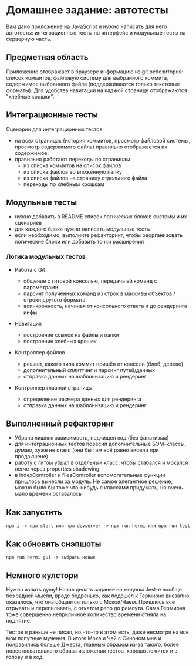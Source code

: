 # Домашнее задание: автотесты

Вам дано приложение на JavaScript и нужно написать для него автотесты: интеграционные тесты на интерфейс и модульные тесты на серверную часть.

## Предметная область

Приложение отображает в браузере информацию из git репозитория: список коммитов, файловую систему для выбранного коммита, содержимое выбранного файла (поддерживаются только текстовые форматы). Для удобства навигации на каджой странице отображаются "хлебные крошки".

## Интеграционные тесты

Сценарии для интеграционных тестов

- на всех страницах (история коммитов, просмотр файловой системы, просмотр содержимого файла) правильно отображается их содержимое;
- правильно работают переходы по страницам
  - из списка коммитов на список файлов
  - из списка файлов во вложенную папку
  - из списка файлов на страницу отдельного файла
  - переходы по хлебным крошкам

## Модульные тесты

- нужно добавить в README список логических блоков системы и их сценариев
- для каждого блока нужно написать модульные тесты
- если необходимо, выполните рефакторинг, чтобы реорганизовать логические блоки или добавить точки расширения

### Логика модульных тестов

- Работа с Git
  - общение с гитовой консолью, передача ей команд с параметрами
  - парсинг полученных команд из строк в массивы объектов / строки другого формата
  - асинхронность, начиная от консольного ответа и до рендеринга инфы

- Навигация
  - построение ссылок на файлы и папки
  - построение хлебных крошек

- Контроллер файлов
  - решает, какого типа коммит пришёл от консоли (блоб, дерево)
  - дополнительный сплиттинг и парсинг путей/данных
  - отправка данных на шаблонизацию и рендеринг

- Контроллер главной страницы
  - определение размера данных для рендеринга
  - отправка данных на шаблонизацию и рендеринг

## Выполненный рефакторинг
- Убрана лишняя зависимость, подчищен код (без фанатизма)
- для интеграционных тестов повесил дополнительные БЭМ-классы, думаю, хуже не стало (они бы там всё равно висели при продакшене)
- работу с гитом убрал в отдельный класс, чтобы стабался и мокался легче через properties shadowing
- в indexController и filesController вспомогательные функции пришлось вынесли за модуль. Не самое элегантное решение, можно было бы тоже что-нибудь с классами придумать, но очень мало времени оставалось

## Как запустить

`npm i -> npm start или npm devserver -> npm run hermi или npm run test`

## Как обновить снэпшоты

`npm run hermi gui -> выбрать новые`

## Немного кулстори
Нужно излить душу! Начал делать задание на модном Jest-е вообще без задней мысли, вроде бодренько, как подошёл к Гермионе внезапно оказалось, что она
общается только с Мокой/Чаем. Пришлось всё отрывать и перепиливать, с откатом репо до ремоута. Сама Гермиона тоже совершенно неприличное количество времени отняла на поднятие.

Тестов я раньше не писал, но что-то в этом есть, даже несмотря на все мои попутные мучения. В итоге Мока и Чай с Синоном мне и понравились больше Джеста, главным образом из-за такого, более повествовательного образа изложения тестов, хорошо ложится и в голову и в код.
